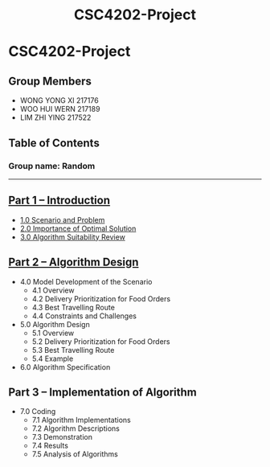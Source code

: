 # <h1 align="center">CSC4202-Project</h1>
<!DOCTYPE html>
<html lang="en">
<head>
</head>
<body>
  <h1>CSC4202-Project</h1>
  
  ## Group Members
  - WONG YONG XI 217176
  - WOO HUI WERN 217189
  - LIM ZHI YING 217522

  ## Table of Contents
<!DOCTYPE html>
<html lang="en">
<head>
  <meta charset="UTF-8">
  <meta name="viewport" content="width=device-width, initial-scale=1.0">

</head>
<body>
    <h3>Group name: Random</h3>
  <hr>
  <h2><a href="https://github.com/ixgnoy/CSC4202-Project/blob/main/part_1_introduction.md">Part 1 – Introduction</a></h2>
  <ul>
    <li><a href="https://github.com/ixgnoy/CSC4202-Project/blob/main/1_Scenario_and_Problem.md">1.0 Scenario and Problem</a></li>
    <li><a href="https://github.com/ixgnoy/CSC4202-Project/blob/main/2_importance_of_optimal_solution.md">2.0 Importance of Optimal Solution</a></li>
    <li><a href="https://github.com/ixgnoy/CSC4202-Project/blob/main/3_algorithms_suitability_review.md">3.0 Algorithm Suitability Review</a></li>
  </ul>
  <h2><a href="https://github.com/ixgnoy/CSC4202-Project/blob/main/part_2_algorithm_design.md">Part 2 – Algorithm Design</a></h2>
  <ul>
    <li>4.0 Model Development of the Scenario
      <ul>
        <li>4.1 Overview</li>
        <li>4.2 Delivery Prioritization for Food Orders</li>
        <li>4.3 Best Travelling Route</li>
        <li>4.4 Constraints and Challenges</li>
      </ul>
    </li>
    <li>5.0 Algorithm Design
      <ul>
        <li>5.1 Overview</li>
        <li>5.2 Delivery Prioritization for Food Orders</li>
        <li>5.3 Best Travelling Route</li>
        <li>5.4 Example</li>
      </ul>
    </li>
    <li>6.0 Algorithm Specification</li>
  </ul>
  <h2>Part 3 – Implementation of Algorithm</h2>
  <ul>
    <li>7.0 Coding
      <ul>
        <li>7.1 Algorithm Implementations</li>
        <li>7.2 Algorithm Descriptions</li>
        <li>7.3 Demonstration</li>
        <li>7.4 Results</li>
        <li>7.5 Analysis of Algorithms</li>
      </ul>
    </li>
</body>
</html>

